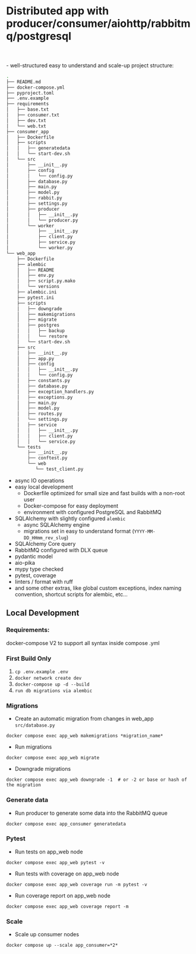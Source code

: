 # Distributed app with producer/consumer/aiohttp/rabbitmq/postgresql

<br>
<br>
- well-structured easy to understand and scale-up project structure:

```bash
.
├── README.md
├── docker-compose.yml
├── pyproject.toml
├── .env.example                                                        - env
├── requirements                                                        - requirements
│   ├── base.txt
│   ├── consumer.txt
│   ├── dev.txt
│   └── web.txt
├── consumer_app                                                        - consumer app
│   ├── Dockerfile
│   ├── scripts                                                         - local scripts
│   │   ├── generatedata
│   │   └── start-dev.sh
│   └── src                                                             - src app module / global settings for modules
│       ├── __init__.py
│       ├── config                                                      - config staff
│       │   └── config.py
│       ├── database.py                                                 - global db staff
│       ├── main.py
│       ├── model.py                                                    - global pydantic model
│       ├── rabbit.py
│       ├── settings.py                                                 - global settings staff
│       ├── producer                                                    - producer module
│       │   ├── __init__.py
│       │   └── producer.py
│       └── worker                                                      - worker module
│           ├── __init__.py
│           ├── client.py                                               - web client
│           ├── service.py                                              - services
│           └── worker.py
└── web_app                                                             - web app
    ├── Dockerfile
    ├── alembic                                                         - alembic data
    │   ├── README
    │   ├── env.py
    │   ├── script.py.mako
    │   └── versions                                                    - alembic migrations
    ├── alembic.ini
    ├── pytest.ini
    ├── scripts                                                         - scripts
    │   ├── downgrade
    │   ├── makemigrations
    │   ├── migrate
    │   ├── postgres
    │   │   ├── backup
    │   │   └── restore
    │   └── start-dev.sh
    ├── src                                                             - src app module / global settings for modules
    │   ├── __init__.py
    │   ├── app.py
    │   ├── config
    │   │   ├── __init__.py
    │   │   └── config.py
    │   ├── constants.py                                                - global constants
    │   ├── database.py                                                 - db staff
    │   ├── exception_handlers.py                                       - global exception_handlers
    │   ├── exceptions.py                                               - global exceptions
    │   ├── main.py
    │   ├── model.py                                                    - pydantic model
    │   ├── routes.py
    │   └── settings.py                                                 
    │   ├── service
    │   │   ├── __init__.py
    │   │   ├── client.py
    │   │   └── service.py
    └── tests                                                           - tests
        ├── __init__.py
        ├── conftest.py
        └── web
           └── test_client.py
```

- async IO operations
- easy local development
    - Dockerfile optimized for small size and fast builds with a non-root user
    - Docker-compose for easy deployment
    - environment with configured PostgreSQL and RabbitMQ
- SQLAlchemy with slightly configured `alembic`
    - async SQLAlchemy engine
    - migrations set in easy to understand format (`YYYY-MM-DD_HHmm_rev_slug`)
- SQLAlchemy Core query
- RabbitMQ configured with DLX queue
- pydantic model
- aio-pika
- mypy type checked
- pytest, coverage
- linters / format with ruff
- and some other extras, like global custom exceptions, index naming convention, shortcut scripts for alembic, etc...

## Local Development

### Requirements:

docker-compose V2 to support all syntax inside compose .yml

### First Build Only

1. `cp .env.example .env`
2. `docker network create dev`
3. `docker-compose up -d --build`
4. `run db migrations via alembic`

### Migrations

- Create an automatic migration from changes in web_app `src/database.py`

```shell
docker compose exec app_web makemigrations *migration_name*
```

- Run migrations

```shell
docker compose exec app_web migrate
```

- Downgrade migrations

```shell
docker compose exec app_web downgrade -1  # or -2 or base or hash of the migration
```

### Generate data

- Run producer to generate some data into the RabbitMQ queue

```shell
docker compose exec app_consumer generatedata 
```

### Pytest

- Run tests on app_web node

```shell
docker compose exec app_web pytest -v
```

- Run tests with coverage on app_web node

```shell
docker compose exec app_web coverage run -m pytest -v
```

- Run coverage report on app_web node

```shell
docker compose exec app_web coverage report -m
```

### Scale

- Scale up consumer nodes

```shell
docker compose up --scale app_consumer=*2*
```